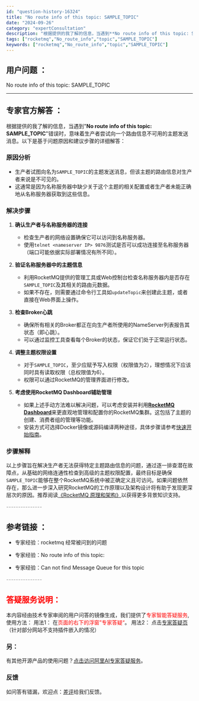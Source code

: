 ```yaml
---
id: "question-history-16324"
title: "No route info of this topic: SAMPLE_TOPIC"
date: "2024-09-26"
category: "expertConsultation"
description: "根据提供的我了解的信息，当遇到**No route info of this topic: SAMPLE_TOPIC**错误时，意味着生产者尝试向一个路由信息不可用的主题发送消息。以下是基于问题原因和建议步骤的详细解答：### 原因分析- 生产者试图向名为`SAMPLE_TOPIC`的主题发送消息，"
tags: ["rocketmq","No_route_info","topic","SAMPLE_TOPIC"]
keywords: ["rocketmq","No_route_info","topic","SAMPLE_TOPIC"]
---
```


## 用户问题 ： 
 No route info of this topic: SAMPLE_TOPIC  

---------------
## 专家官方解答 ：

根据提供的我了解的信息，当遇到"**No route info of this topic: SAMPLE_TOPIC**"错误时，意味着生产者尝试向一个路由信息不可用的主题发送消息。以下是基于问题原因和建议步骤的详细解答：

### 原因分析
- 生产者试图向名为`SAMPLE_TOPIC`的主题发送消息，但该主题的路由信息对生产者来说是不可见的。
- 这通常是因为名称服务器中缺少关于这个主题的相关配置或者生产者未能正确地从名称服务器获取到这些信息。

### 解决步骤
1. **确认生产者与名称服务器的连接**
   - 检查生产者的网络设置确保它可以访问到名称服务器。
   - 使用`telnet <nameserver IP> 9876`测试是否可以成功连接至名称服务器（端口可能依据实际部署情况有所不同）。
   
2. **验证名称服务器中的主题信息**
   - 利用RocketMQ提供的管理工具或Web控制台检查名称服务器内是否存在`SAMPLE_TOPIC`及其相关的路由元数据。
   - 如果不存在，则需要通过命令行工具如`updateTopic`来创建此主题，或者直接在Web界面上操作。

3. **检查Broker心跳**
   - 确保所有相关的Broker都正在向生产者所使用的NameServer列表报告其状态（即心跳）。
   - 可以通过监控工具查看每个Broker的状态，保证它们处于正常运行状态。

4. **调整主题权限设置**
   - 对于`SAMPLE_TOPIC`，至少应赋予写入权限（权限值为2），理想情况下应该同时具有读取权限（总权限值为6）。
   - 权限可以通过RocketMQ的管理界面进行修改。

5. **考虑使用RocketMQ Dashboard辅助管理**
   - 如果上述手动方法难以解决问题，可以考虑安装并利用[**RocketMQ Dashboard**](https://github.com/apache/rocketmq-dashboard)来更直观地管理和配置你的RocketMQ集群。这包括了主题的创建、消费者组的管理等功能。
   - 安装方式可选择Docker镜像或源码编译两种途径，具体步骤请参考[快速开始指南](https://github.com/apache/rocketmq-dashboard#%E5%BF%AB%E9%80%9F%E5%BC%80%E5%A7%8B)。

### 步骤解释
以上步骤旨在解决生产者无法获得特定主题路由信息的问题，通过逐一排查潜在故障点，从基础的网络连通性检查到高级的主题权限配置，最终目标是确保`SAMPLE_TOPIC`能够在整个RocketMQ系统中被正确定义且可访问。如果问题依然存在，那么进一步深入研究RocketMQ的工作原理以及架构设计将有助于发现更深层次的原因。推荐阅读[《RocketMQ 原理和架构》](https://rocketmq-learning.com/learning/rocketmq_learning-framework/)以获得更多背景知识支持。


<font color="#949494">---------------</font> 


## 参考链接 ：

* 专家经验：rocketmq  经常被问到的问题 
 
 * 专家经验：No route info of this topic: 
 
 * 专家经验：Can not find Message Queue for this topic 


 <font color="#949494">---------------</font> 
 


## <font color="#FF0000">答疑服务说明：</font> 

本内容经由技术专家审阅的用户问答的镜像生成，我们提供了<font color="#FF0000">专家智能答疑服务</font>,使用方法：
用法1： 在<font color="#FF0000">页面的右下的浮窗”专家答疑“</font>。
用法2： 点击[专家答疑页](https://answer.opensource.alibaba.com/docs/intro)（针对部分网站不支持插件嵌入的情况）
### 另：


有其他开源产品的使用问题？[点击访问阿里AI专家答疑服务](https://answer.opensource.alibaba.com/docs/intro)。
### 反馈
如问答有错漏，欢迎点：[差评](https://ai.nacos.io/user/feedbackByEnhancerGradePOJOID?enhancerGradePOJOId=17201)给我们反馈。
